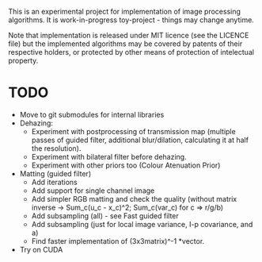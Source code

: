 This is an experimental project for implementation of image processing algorithms. It is work-in-progress toy-project - things may change anytime.

Note that implementation is released under MIT licence (see the LICENCE file) but the implemented algorithms may be covered by patents of their respective holders, or protected by other means of protection of intelectual property.


# TODO

* Move to git submodules for internal libraries
* Dehazing:
  * Experiment with postprocessing of transmission map (multiple passes of guided filter, additional blur/dilation, calculating it at half the resolution).
  * Experiment with bilateral filter before dehazing.
  * Experiment with other priors too (Colour Atenuation Prior)
* Matting (guided filter)
  * Add iterations
  * Add support for single channel image
  * Add simpler RGB matting and check the quality (without matrix inverse -> Sum_c(u_c - x_c)^2; Sum_c(var_c) for c => r/g/b)
  * Add subsampling (all) - see Fast guided filter
  * Add subsampling (just for local image variance, I-p covariance, and a)
  * Find faster implementation of (3x3matrix)^-1 *vector.
* Try on CUDA

